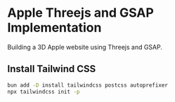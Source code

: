 # Apple Threejs and GSAP Implementation

Building a 3D Apple website using Threejs and GSAP.

## Install Tailwind CSS

```bash
bun add -D install tailwindcss postcss autoprefixer
npx tailwindcss init -p
```
